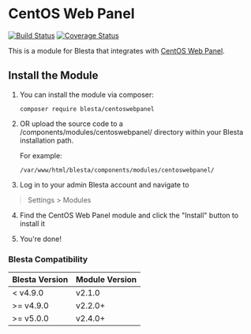 # CentOS Web Panel

[![Build Status](https://travis-ci.org/blesta/module-centoswebpanel.svg?branch=master)](https://travis-ci.org/blesta/module-centoswebpanel) [![Coverage Status](https://coveralls.io/repos/github/blesta/module-centoswebpanel/badge.svg?branch=master)](https://coveralls.io/github/blesta/module-centoswebpanel?branch=master)

This is a module for Blesta that integrates with [CentOS Web Panel](https://centos-webpanel.com/).

## Install the Module

1. You can install the module via composer:

    ```
    composer require blesta/centoswebpanel
    ```

2. OR upload the source code to a /components/modules/centoswebpanel/ directory within
your Blesta installation path.

    For example:

    ```
    /var/www/html/blesta/components/modules/centoswebpanel/
    ```

3. Log in to your admin Blesta account and navigate to
> Settings > Modules

4. Find the CentOS Web Panel module and click the "Install" button to install it

5. You're done!

### Blesta Compatibility

|Blesta Version|Module Version|
|--------------|--------------|
|< v4.9.0|v2.1.0|
|>= v4.9.0|v2.2.0+|
|>= v5.0.0|v2.4.0+|
